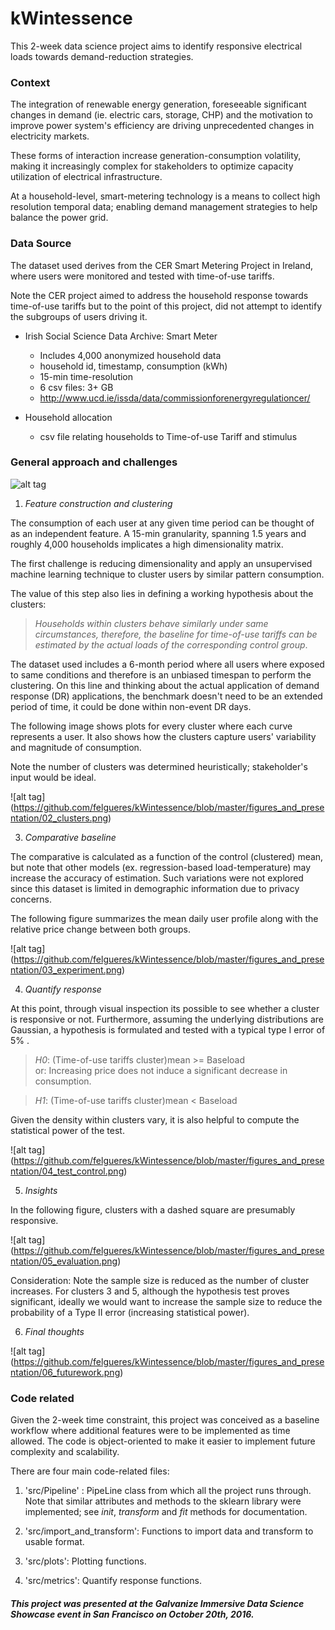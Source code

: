 # kWintessence

This 2-week data science project aims to identify responsive electrical loads towards demand-reduction strategies.

### Context

The integration of renewable energy generation, foreseeable significant changes in demand (ie. electric cars, storage, CHP) and the motivation to improve power system's efficiency are driving unprecedented changes in electricity markets.

These forms of interaction increase generation-consumption volatility, making it increasingly complex for stakeholders to optimize capacity utilization of electrical infrastructure.

At a household-level, smart-metering technology is a means to collect high resolution temporal data; enabling demand management strategies to help balance the power grid.

### Data Source

The dataset used derives from the CER Smart Metering Project in Ireland, where users were monitored and tested with time-of-use tariffs.

Note the CER project aimed to address the household response towards time-of-use tariffs but to the point of this project, did not attempt to identify the subgroups of users driving it.

 * Irish Social Science Data Archive: Smart Meter
   * Includes 4,000 anonymized household data
   * household id, timestamp, consumption (kWh)
   * 15-min time-resolution  
   * 6 csv files: 3+ GB
   * http://www.ucd.ie/issda/data/commissionforenergyregulationcer/

*  Household allocation
   * csv file relating households to Time-of-use Tariff and stimulus

### General approach and challenges

![alt tag](https://github.com/felgueres/kWintessence/blob/master/figures_and_presentation/01_overview.png)

1) _Feature construction and clustering_

The consumption of each user at any given time period can be thought of as an independent feature.
A 15-min granularity, spanning 1.5 years and roughly 4,000 households implicates a high dimensionality matrix.

The first challenge is reducing dimensionality and apply an unsupervised machine learning technique to cluster users by similar pattern consumption.

The value of this step also lies in defining a working hypothesis about the clusters:

> _Households within clusters behave similarly under same circumstances, therefore, the baseline for time-of-use tariffs can be estimated by the actual loads of the corresponding control group_.

The dataset used includes a 6-month period where all users where exposed to same conditions and therefore is an unbiased timespan to perform the clustering.
On this line and thinking about the actual application of demand response (DR) applications, the benchmark doesn't need to be an extended period of time, it could be done within non-event DR days.

The following image shows plots for every cluster where each curve represents a user.
It also shows how the clusters capture users' variability and magnitude of consumption.

Note the number of clusters was determined heuristically; stakeholder's input would be ideal.

![alt tag] (https://github.com/felgueres/kWintessence/blob/master/figures_and_presentation/02_clusters.png)

3) _Comparative baseline_

The comparative is calculated as a function of the control (clustered) mean, but note that other models (ex. regression-based load-temperature) may increase the accuracy of estimation.
Such variations were not explored since this dataset is limited in demographic information due to privacy concerns.

The following figure summarizes the mean daily user profile along with the relative price change between both groups.

![alt tag] (https://github.com/felgueres/kWintessence/blob/master/figures_and_presentation/03_experiment.png)

4) _Quantify response_

At this point, through visual inspection its possible to see whether a cluster is responsive or not. Furthermore, assuming the underlying distributions are Gaussian, a hypothesis is formulated and tested with a typical type I error of 5% .

 > _H0_: (Time-of-use tariffs cluster)mean >= Baseload  
 > or: Increasing price does not induce a significant decrease in consumption.   

> _H1_: (Time-of-use tariffs cluster)mean < Baseload

Given the density within clusters vary, it is also helpful to compute the statistical power of the test.

![alt tag] (https://github.com/felgueres/kWintessence/blob/master/figures_and_presentation/04_test_control.png)

5) _Insights_

In the following figure, clusters with a dashed square are presumably responsive.

![alt tag] (https://github.com/felgueres/kWintessence/blob/master/figures_and_presentation/05_evaluation.png)

Consideration:
Note the sample size is reduced as the number of cluster increases.
For clusters 3 and 5, although the hypothesis test proves significant, ideally we would want to increase the sample size to reduce the probability of a Type II error (increasing statistical power).

6) _Final thoughts_

![alt tag] (https://github.com/felgueres/kWintessence/blob/master/figures_and_presentation/06_futurework.png)

### Code related

Given the 2-week time constraint, this project was conceived as a baseline workflow where additional features were to be implemented as time allowed. The code is object-oriented to make it easier to implement future complexity and scalability.

There are four main code-related files:

1) 'src/Pipeline' : PipeLine class from which all the project runs through. Note that similar attributes and methods to the sklearn library were implemented; see _init_, _transform_ and _fit_ methods for documentation.

2) 'src/import_and_transform': Functions to import data and transform to usable format.

3) 'src/plots': Plotting functions.

4) 'src/metrics': Quantify response functions.

#### _This project was presented at the Galvanize Immersive Data Science Showcase event in San Francisco on October 20th, 2016._
